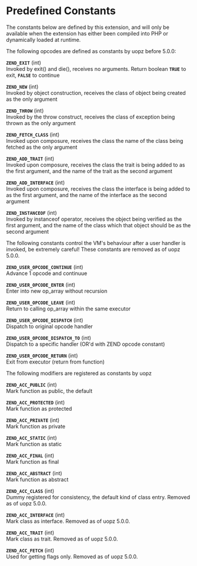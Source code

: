 Predefined Constants
====================

The constants below are defined by this extension, and will only be
available when the extension has either been compiled into PHP or
dynamically loaded at runtime.

The following opcodes are defined as constants by uopz before 5.0.0:

**`ZEND_EXIT`** (<span class="type">int</span>)  
<span class="simpara"> Invoked by exit() and die(), receives no
arguments. Return boolean **`TRUE`** to exit, **`FALSE`** to continue
</span>

**`ZEND_NEW`** (<span class="type">int</span>)  
<span class="simpara"> Invoked by object construction, receives the
class of object being created as the only argument </span>

**`ZEND_THROW`** (<span class="type">int</span>)  
<span class="simpara"> Invoked by the throw construct, receives the
class of exception being thrown as the only argument </span>

**`ZEND_FETCH_CLASS`** (<span class="type">int</span>)  
<span class="simpara"> Invoked upon composure, receives the class the
name of the class being fetched as the only argument </span>

**`ZEND_ADD_TRAIT`** (<span class="type">int</span>)  
<span class="simpara"> Invoked upon composure, receives the class the
trait is being added to as the first argument, and the name of the trait
as the second argument </span>

**`ZEND_ADD_INTERFACE`** (<span class="type">int</span>)  
<span class="simpara"> Invoked upon composure, receives the class the
interface is being added to as the first argument, and the name of the
interface as the second argument </span>

**`ZEND_INSTANCEOF`** (<span class="type">int</span>)  
<span class="simpara"> Invoked by instanceof operator, receives the
object being verified as the first argument, and the name of the class
which that object should be as the second argument </span>

The following constants control the VM's behaviour after a user handler
is invoked, be extremely careful! These constants are removed as of uopz
5.0.0.

**`ZEND_USER_OPCODE_CONTINUE`** (<span class="type">int</span>)  
<span class="simpara"> Advance 1 opcode and continuue </span>

**`ZEND_USER_OPCODE_ENTER`** (<span class="type">int</span>)  
<span class="simpara"> Enter into new op\_array without recursion
</span>

**`ZEND_USER_OPCODE_LEAVE`** (<span class="type">int</span>)  
<span class="simpara"> Return to calling op\_array within the same
executor </span>

**`ZEND_USER_OPCODE_DISPATCH`** (<span class="type">int</span>)  
<span class="simpara"> Dispatch to original opcode handler </span>

**`ZEND_USER_OPCODE_DISPATCH_TO`** (<span class="type">int</span>)  
<span class="simpara"> Dispatch to a specific handler (OR'd with ZEND
opcode constant) </span>

**`ZEND_USER_OPCODE_RETURN`** (<span class="type">int</span>)  
<span class="simpara"> Exit from executor (return from function) </span>

The following modifiers are registered as constants by uopz

**`ZEND_ACC_PUBLIC`** (<span class="type">int</span>)  
<span class="simpara"> Mark function as public, the default </span>

**`ZEND_ACC_PROTECTED`** (<span class="type">int</span>)  
<span class="simpara"> Mark function as protected </span>

**`ZEND_ACC_PRIVATE`** (<span class="type">int</span>)  
<span class="simpara"> Mark function as private </span>

**`ZEND_ACC_STATIC`** (<span class="type">int</span>)  
<span class="simpara"> Mark function as static </span>

**`ZEND_ACC_FINAL`** (<span class="type">int</span>)  
<span class="simpara"> Mark function as final </span>

**`ZEND_ACC_ABSTRACT`** (<span class="type">int</span>)  
<span class="simpara"> Mark function as abstract </span>

**`ZEND_ACC_CLASS`** (<span class="type">int</span>)  
<span class="simpara"> Dummy registered for consistency, the default
kind of class entry. Removed as of uopz 5.0.0. </span>

**`ZEND_ACC_INTERFACE`** (<span class="type">int</span>)  
<span class="simpara"> Mark class as interface. Removed as of uopz
5.0.0. </span>

**`ZEND_ACC_TRAIT`** (<span class="type">int</span>)  
<span class="simpara"> Mark class as trait. Removed as of uopz 5.0.0.
</span>

**`ZEND_ACC_FETCH`** (<span class="type">int</span>)  
<span class="simpara"> Used for getting flags only. Removed as of uopz
5.0.0. </span>
